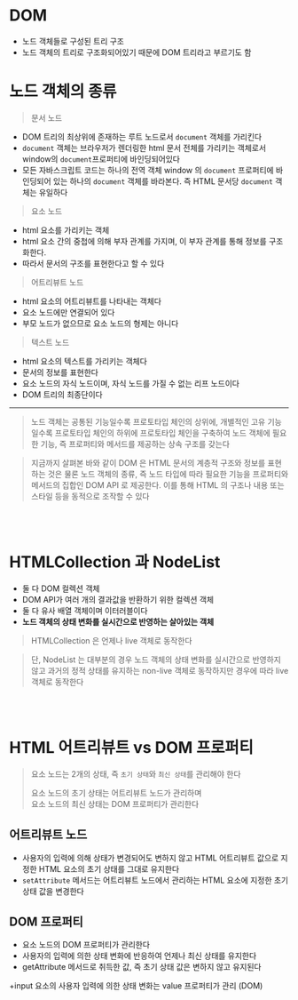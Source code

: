 # DOM

- 노드 객체들로 구성된 트리 구조
- 노드 객체의 트리로 구조화되어있기 때문에 DOM 트리라고 부르기도 함


# 노드 객체의 종류

> 문서 노드
- DOM 트리의 최상위에 존재하는 루트 노드로서 `document` 객체를 가리킨다
- `document` 객체는 브라우저가 렌더링한 html 문서 전체를 가리키는 객체로서 window의 `document`프로퍼티에 바인딩되어있다
- 모든 자바스크립트 코드는 하나의 전역 객체 window 의 `document` 프로퍼티에 바인딩되어 있는 하나의 `document` 객체를 바라본다. 즉 HTML 문서당 `document` 객체는 유일하다

> 요소 노드
- html 요소를 가리키는 객체
- html 요소 간의 중첩에 의해 부자 관계를 가지며, 이 부자 관계를 통해 정보를 구조화한다.
- 따라서 문서의 구조를 표현한다고 할 수 있다

> 어트리뷰트 노드
- html 요소의 어트리뷰트를 나타내는 객체다
- 요소 노드에만 연결되어 있다
- 부모 노드가 없으므로 요소 노드의 형제는 아니다

> 텍스트 노드
- html 요소의 텍스트를 가리키는 객체다
- 문서의 정보를 표현한다
- 요소 노드의 자식 노드이며, 자식 노드를 가질 수 없는 리프 노드이다
- DOM 트리의 최종단이다

--- 


> 노드 객체는 공통된 기능일수록 프로토타입 체인의 상위에,
개별적인 고유 기능일수록 프로토타입 체인의 하위에 프로토타입 체인을 구축하여 노드 객체에 필요한 기능, 즉 프로퍼티와 메서드를 제공하는 상속 구조를 갖는다

> 지금까지 살펴본 바와 같이 DOM 은 HTML 문서의 계층적 구조와 정보를 표현하는 것은 물론 노드 객체의 종류, 즉 노드 타입에 따라 필요한 기능을 프로퍼티와 메서드의 집합인 DOM API 로 제공한다. 이를 통해 HTML 의 구조나 내용 또는 스타일 등을 동적으로 조작할 수 있다
> 


<br><br>
# HTMLCollection 과 NodeList

- 둘 다 DOM 컬렉션 객체
- DOM API가 여러 개의 결과값을 반환하기 위한 컬렉션 객체
- 둘 다 유사 배열 객체이며 이터러블이다
- **노드 객체의 상태 변화를 실시간으로 반영하는 살아있는 객체**

> HTMLCollection 은 언제나 live 객체로 동작한다
> 

> 단, NodeList 는 대부분의 경우 노드 객체의 상태 변화를 실시간으로 반영하지 않고
과거의 정적 상태를 유지하는 non-live 객체로 동작하지만 경우에 따라 live 객체로 동작한다
> 

<br><br>
# HTML 어트리뷰트 vs DOM 프로퍼티

> 요소 노드는 2개의 상태, 즉 `초기 상태`와 `최신 상태`를 관리해야 한다
> 
> 요소 노드의 초기 상태는 어트리뷰트 노드가 관리하며 <br>
> 요소 노드의 최신 상태는 DOM 프로퍼티가 관리한다
> 

## 어트리뷰트 노드

- 사용자의 입력에 의해 상태가 변경되어도 변하지 않고 HTML 어트리뷰트 값으로 지정한 HTML 요소의 초기 상태를 그대로 유지한다
- `setAttribute` 메서드는 어트리뷰트 노드에서 관리하는 HTML 요소에 지정한 초기 상태 값을 변경한다

## DOM 프로퍼티

- 요소 노드의 DOM 프로퍼티가 관리한다
- 사용자의 입력에 의한 상태 변화에 반응하여 언제나 최신 상태를 유지한다
- getAttribute 메서드로 취득한 값, 즉 초기 상태 값은 변하지 않고 유지된다


+input 요소의 사용자 입력에 의한 상태 변화는 value 프로퍼티가 관리 (DOM)